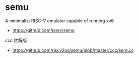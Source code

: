 # semu

A minimalist RISC-V emulator capable of running xv6

* https://github.com/jserv/semu

ccc 註解版

* https://github.com/riscv2os/semu/blob/master/ccc/semu.c
